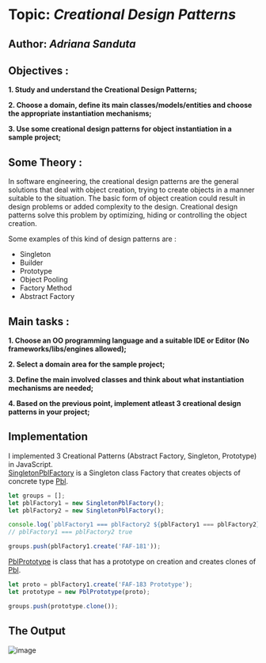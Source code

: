 # Topic: *Creational Design Patterns*

## Author: *Adriana Sanduta*

## Objectives :

__1. Study and understand the Creational Design Patterns;__

__2. Choose a domain, define its main classes/models/entities and choose the appropriate instantiation mechanisms;__

__3. Use some creational design patterns for object instantiation in a sample project;__

## Some Theory :

In software engineering, the creational design patterns are the general solutions that deal with object creation, trying to create objects in a manner suitable to the situation. The basic form of object creation could result in design problems or added complexity to the design. Creational design patterns solve this problem by optimizing, hiding or controlling the object creation.

Some examples of this kind of design patterns are :

   * Singleton
   * Builder
   * Prototype
   * Object Pooling
   * Factory Method
   * Abstract Factory
   
## Main tasks :

__1. Choose an OO programming language and a suitable IDE or Editor (No frameworks/libs/engines allowed);__

__2. Select a domain area for the sample project;__

__3. Define the main involved classes and think about what instantiation mechanisms are needed;__

__4. Based on the previous point, implement atleast 3 creational design patterns in your project;__

## Implementation 

I implemented 3 Creational Patterns (Abstract Factory, Singleton, Prototype) in JavaScript.  
[SingletonPblFactory](https://github.com/Adrianasanduta/TMPS/blob/master/src/CreationalPatterns/SingletonPblFactory.js) is a Singleton class Factory that creates objects of concrete type [Pbl](https://github.com/Adrianasanduta/TMPS/blob/master/src/CreationalPatterns/Pbl.js).  

```javascript
let groups = [];
let pblFactory1 = new SingletonPblFactory();
let pblFactory2 = new SingletonPblFactory();

console.log(`pblFactory1 === pblFactory2 ${pblFactory1 === pblFactory2}`); 
// pblFactory1 === pblFactory2 true

groups.push(pblFactory1.create('FAF-181'));
```

[PblPrototype](https://github.com/Adrianasanduta/TMPS/blob/master/src/CreationalPatterns/PblPrototype.js) is class that has a prototype on creation and creates clones of [Pbl](https://github.com/Adrianasanduta/TMPS/blob/master/src/CreationalPatterns/Pbl.js).

```javascript
let proto = pblFactory1.create('FAF-183 Prototype');
let prototype = new PblPrototype(proto);

groups.push(prototype.clone());
```

## The Output

![image](https://user-images.githubusercontent.com/56167303/95679501-edc84300-0bdb-11eb-8969-0ce3b5ebdc9a.png)
